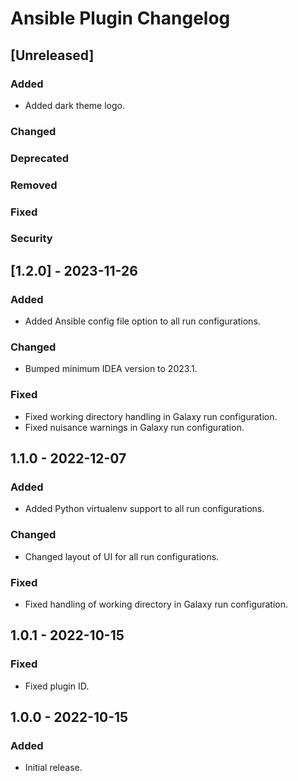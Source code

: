 <!-- Keep a Changelog guide -> https://keepachangelog.com -->

# Ansible Plugin Changelog

## [Unreleased]

### Added
- Added dark theme logo.

### Changed

### Deprecated

### Removed

### Fixed

### Security


## [1.2.0] - 2023-11-26

### Added
- Added Ansible config file option to all run configurations.

### Changed
- Bumped minimum IDEA version to 2023.1.

### Fixed
- Fixed working directory handling in Galaxy run configuration.
- Fixed nuisance warnings in Galaxy run configuration.

## 1.1.0 - 2022-12-07

### Added
- Added Python virtualenv support to all run configurations.

### Changed
- Changed layout of UI for all run configurations.

### Fixed
- Fixed handling of working directory in Galaxy run configuration.

## 1.0.1 - 2022-10-15

### Fixed
- Fixed plugin ID.

## 1.0.0 - 2022-10-15

### Added
- Initial release.
